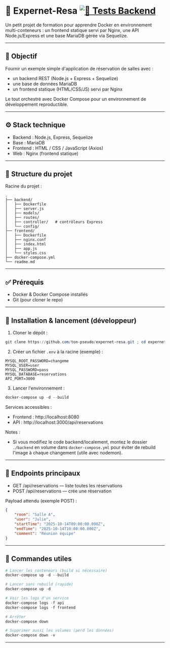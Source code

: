 # 🚀 Expernet-Resa [![🧪 Tests Backend](https://github.com/3thernityDev/Expernet-Resa/actions/workflows/test.yml/badge.svg)](https://github.com/3thernityDev/Expernet-Resa/actions/workflows/test.yml)

Un petit projet de formation pour apprendre Docker en environnement multi-conteneurs : un frontend statique servi par Nginx, une API Node.js/Express et une base MariaDB gérée via Sequelize.

---

## 🎯 Objectif

Fournir un exemple simple d'application de réservation de salles avec :

-   un backend REST (Node.js + Express + Sequelize)
-   une base de données MariaDB
-   un frontend statique (HTML/CSS/JS) servi par Nginx

Le tout orchestré avec Docker Compose pour un environnement de développement reproductible.

---

## ⚙️ Stack technique

-   Backend : Node.js, Express, Sequelize
-   Base : MariaDB
-   Frontend : HTML / CSS / JavaScript (Axios)
-   Web : Nginx (frontend statique)

---

## 🧩 Structure du projet

Racine du projet :

```
.
├── backend/
│   ├── Dockerfile
│   ├── server.js
│   ├── models/
│   ├── routes/
│   ├── controller/   # contrôleurs Express
│   └── config/
├── frontend/
│   ├── Dockerfile
│   ├── nginx.conf
│   ├── index.html
│   ├── app.js
│   └── styles.css
├── docker-compose.yml
└── readme.md
```

---

## ✅ Prérequis

-   Docker & Docker Compose installés
-   Git (pour cloner le repo)

---

## 🔧 Installation & lancement (développeur)

1. Cloner le dépôt :

```powershell
git clone https://github.com/ton-pseudo/expernet-resa.git ; cd expernet-resa
```

2. Créer un fichier `.env` à la racine (exemple) :

```
MYSQL_ROOT_PASSWORD=changeme
MYSQL_USER=user
MYSQL_PASSWORD=pass
MYSQL_DATABASE=reservations
API_PORT=3000
```

3. Lancer l'environnement :

```powershell
docker-compose up -d --build
```

Services accessibles :

-   Frontend : http://localhost:8080
-   API : http://localhost:3000/api/reservations

Notes :

-   Si vous modifiez le code backend/localement, montez le dossier `./backend` en volume dans `docker-compose.yml` pour éviter de rebuild l'image à chaque changement (utile avec nodemon).

---

## 🧭 Endpoints principaux

-   GET /api/reservations — liste toutes les réservations
-   POST /api/reservations — crée une réservation

Payload attendu (exemple POST) :

```json
{
    "room": "Salle A",
    "user": "Julie",
    "startTime": "2025-10-14T09:00:00.000Z",
    "endTime": "2025-10-14T10:00:00.000Z",
    "comment": "Réunion équipe"
}
```

---

## 🧰 Commandes utiles

```powershell
# Lancer les conteneurs (build si nécessaire)
docker-compose up -d --build

# Lancer sans rebuild (rapide)
docker-compose up -d

# Voir les logs d'un service
docker-compose logs -f api
docker-compose logs -f frontend

# Arrêter
docker-compose down

# Supprimer aussi les volumes (perd les données)
docker-compose down -v
```

---
